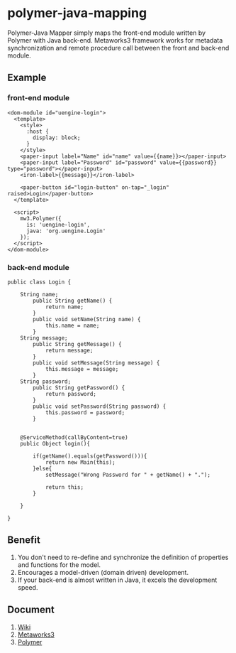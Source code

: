 # polymer-java-mapping
Polymer-Java Mapper simply maps the front-end module written by Polymer with Java back-end. Metaworks3 framework works for metadata synchronization and remote procedure call between the front and back-end module.

## Example

### front-end module
```
<dom-module id="uengine-login">
  <template>
    <style>
      :host {
        display: block;
      }
    </style>
    <paper-input label="Name" id="name" value={{name}}></paper-input>
    <paper-input label="Password" id="password" value={{password}} type="password"></paper-input>
    <iron-label>{{message}}</iron-label>

    <paper-button id="login-button" on-tap="_login" raised>Login</paper-button>
  </template>

  <script>
    mw3.Polymer({
      is: 'uengine-login',
      java: 'org.uengine.Login'
    });
  </script>
</dom-module>
```

### back-end module
```
public class Login {

	String name;
		public String getName() {
			return name;
		}
		public void setName(String name) {
			this.name = name;
		}
	String message;
		public String getMessage() {
			return message;
		}
		public void setMessage(String message) {
			this.message = message;
		}
	String password;
		public String getPassword() {
			return password;
		}
		public void setPassword(String password) {
			this.password = password;
		}
		
		
	@ServiceMethod(callByContent=true)
	public Object login(){
		
		if(getName().equals(getPassword())){
			return new Main(this);
		}else{
			setMessage("Wrong Password for " + getName() + ".");

			return this;
		}

	}
	
}
```

## Benefit

1. You don't need to re-define and synchronize the definition of properties and functions for the model.
1. Encourages a model-driven (domain driven) development.
1. If your back-end is almost written in Java, it excels the development speed.

## Document

1. [Wiki](https://github.com/TheOpenCloudEngine/polymer-java-mapping/wiki)
1. [Metaworks3](https://github.com/TheOpenCloudEngine/metaworks)
1. [Polymer](https://www.polymer-project.org)
